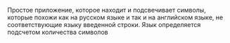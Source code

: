 Простое приложение, которое находит и подсвечивает символы, которые похожи как на русском языке и так и на английском языке, не соответствующие языку введенной строки. Язык определяется подсчетом количества символов
